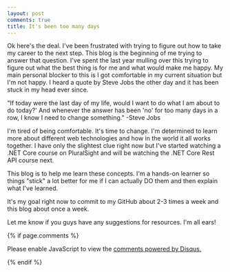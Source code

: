 ```yaml
---
layout: post
comments: true
title: It's been too many days
---
```


Ok here's the deal. I've been frustrated with trying to figure out how to take my career to the next step. This blog is the beginning of me trying to answer that question. I've spent the last year mulling over this trying to figure out what the best thing is for me and what would make me happy. My main personal blocker to this is I got comfortable in my current situation but I'm not happy. I heard a quote by Steve Jobs the other day and it has been stuck in my head ever since.

"If today were the last day of my life, would I want to do what I am about to do today?' And whenever the answer has been 'no' for too many days in a row, I know I need to change something."
      -Steve Jobs
      
I'm tired of being comfortable. It's time to change. I'm determined to learn more about different web technologies and how in the world it all works together. I have only the slightest clue right now but I've started watching a .NET Core course on PluralSight and will be watching the .NET Core Rest API course next.

This blog is to help me learn these concepts. I'm a hands-on learner so things "stick" a lot better for me if I can actually DO them and then explain what I've learned.

It's my goal right now to commit to my GitHub about 2-3 times a week and this blog about once a week.

Let me know if you guys have any suggestions for resources. I'm all ears!

{% if page.comments %}
<div id="disqus_thread"></div>
<script>

/**
*  RECOMMENDED CONFIGURATION VARIABLES: EDIT AND UNCOMMENT THE SECTION BELOW TO INSERT DYNAMIC VALUES FROM YOUR PLATFORM OR CMS.
*  LEARN WHY DEFINING THESE VARIABLES IS IMPORTANT: https://disqus.com/admin/universalcode/#configuration-variables*/

var disqus_config = function () {
this.page.url = {{ page.url }};  // Replace PAGE_URL with your page's canonical URL variable
this.page.identifier = {{ page.id }}; // Replace PAGE_IDENTIFIER with your page's unique identifier variable
};

(function() { // DON'T EDIT BELOW THIS LINE
var d = document, s = d.createElement('script');
s.src = 'https://candace-williford.disqus.com/embed.js';
s.setAttribute('data-timestamp', +new Date());
(d.head || d.body).appendChild(s);
})();
</script>
<noscript>Please enable JavaScript to view the <a href="https://disqus.com/?ref_noscript">comments powered by Disqus.</a></noscript>
                            
{% endif %}

